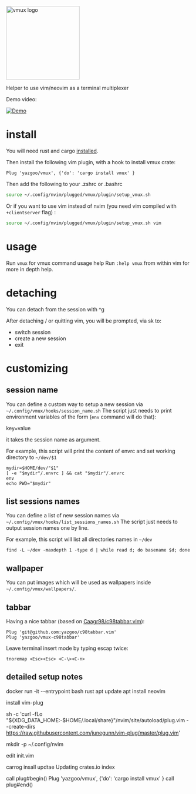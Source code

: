 <img src="vmux.png" alt="vmux logo" width="200"/>

Helper to use vim/neovim as a terminal multiplexer

Demo video:

[![Demo](https://img.youtube.com/vi/CnLlT0Wd_wY/0.jpg)](https://www.youtube.com/watch?v=CnLlT0Wd_wY)

# install

You will need rust and cargo [installed](https://www.rust-lang.org/tools/install).

Then install the following vim plugin, with a hook to install vmux crate: 

```vimscript
Plug 'yazgoo/vmux', {'do': 'cargo install vmux' }
```

Then add the following to your .zshrc or .bashrc

```bash
source ~/.config/nvim/plugged/vmux/plugin/setup_vmux.sh
```

Or if you want to use vim instead of nvim (you need vim compiled with `+clientserver` flag) :

```bash
source ~/.config/nvim/plugged/vmux/plugin/setup_vmux.sh vim
```

# usage

Run `vmux` for vmux command usage help
Run `:help vmux` from within vim for more in depth help.

# detaching

You can detach from the session with ^g

After detaching / or quitting vim, you will be prompted, via sk to:
- switch session
- create a new session
- exit

# customizing

## session name


You can define a custom way to setup a new session via `~/.config/vmux/hooks/session_name.sh`
The script just needs to print environment variables of the form (`env` command will do that):

key=value

it takes the session name as argument.

For example, this script will print the content of envrc
and set working directory to `~/dev/$1`

```
mydir=$HOME/dev/"$1"
[ -e "$mydir"/.envrc ] && cat "$mydir"/.envrc
env
echo PWD="$mydir"
```

## list sessions names

You can define a list of new session names via `~/.config/vmux/hooks/list_sessions_names.sh`
The script just needs to output session names one by line.

For example, this script will list all directories names in `~/dev`

```
find -L ~/dev -maxdepth 1 -type d | while read d; do basename $d; done
```

## wallpaper

You can put images which will be used as wallpapers inside `~/.config/vmux/wallpapers/`.

## tabbar

Having a nice tabbar (based on [Caagr98/c98tabbar.vim](https://github.com/Caagr98/c98tabbar.vim)):

```vimscript
Plug 'git@github.com:yazgoo/c98tabbar.vim'
Plug 'yazgoo/vmux-c98tabbar'
```

Leave terminal insert mode by typing escap twice: 
```vimscript
tnoremap <Esc><Esc> <C-\><C-n>
```

## detailed setup notes

docker run -it --entrypoint bash rust
apt update
apt install neovim

install vim-plug 

sh -c 'curl -fLo "${XDG_DATA_HOME:-$HOME/.local/share}"/nvim/site/autoload/plug.vim --create-dirs \
       https://raw.githubusercontent.com/junegunn/vim-plug/master/plug.vim'

mkdir -p ~/.config/nvim

edit init.vim

carrog insall updtae
    Updating crates.io index


call plug#begin()
Plug 'yazgoo/vmux', {'do': 'cargo install vmux' }
call plug#end()

